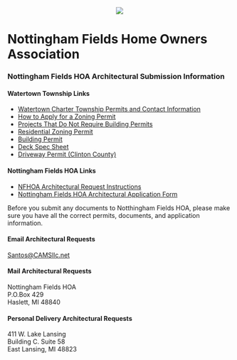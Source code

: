 <p align="center">
  <img src="https://bach942.github.io/nottinghamfields/sign.jpeg?raw=true" />
</p>

# Nottingham Fields Home Owners Association

### Nottingham Fields HOA Architectural Submission Information

#### Watertown Township Links
- [Watertown Charter Township Permits and Contact Information](http://www.watertowntownship.com/Departments/PlanningZoning/Permits.aspx)
- [How to Apply for a Zoning Permit](http://www.watertowntownship.com/Portals/0/Forms/Permits/2015%20New%20P&Z/Zoning%20Permit%20Instructions%20-%20Non-Residential.pdf)
- [Projects That Do Not Require Building Permits](http://www.watertowntownship.com/Portals/0/Forms/Permits/2015%20New%20P&Z/Projects%20That%20Do%20Not%20Require%20Building%20Permit.pdf)
- [Residential Zoning Permit](http://www.watertowntownship.com/Portals/0/Forms/Permits/2015%20New%20P&Z/Residential%20Zoning%20Permit.pdf)
- [Building Permit](http://www.watertowntownship.com/Portals/0/Forms/Permits/Building%20Permit%20Fillable%20-%20Revised%202013.pdf)
- [Deck Spec Sheet](http://www.watertowntownship.com/Portals/0/Forms/Permits/2015%20New%20P&Z/Deck%20Spec%20Sheet.pdf)
- [Driveway Permit (Clinton County)](http://www.watertowntownship.com/Portals/0/Forms/Permits/Driveway%20Permit%20Application.pdf)

#### Nottingham Fields HOA Links
- [NFHOA Architectural Request Instructions](https://drive.google.com/file/d/1UGbEiUXGBeEAy6dUv971TwtE-65FIQME/view?usp=sharing)
- [Nottingham Fields HOA Architectural Application Form](https://drive.google.com/file/d/1w3XUEh3VFzbV2egXRTfGEQuAW2ARLKfW/view?usp=sharing)

Before you submit any documents to Notthingham Fields HOA, please make sure you have all the correct permits, documents, and application information.

#### Email Architectural Requests
[Santos@CAMSllc.net](mailto:Santos@CAMSllc.net)

#### Mail Architectural Requests
Nottingham Fields HOA  
P.O.Box 429  
Haslett, MI 48840  

#### Personal Delivery Architectural Requests
411 W. Lake Lansing  
Building C. Suite 58  
East Lansing, MI 48823  